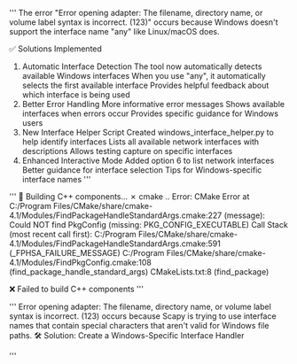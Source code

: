 '''
The error "Error opening adapter: The filename, directory name, or volume label syntax is incorrect. (123)" occurs because Windows doesn't support the interface name "any" like Linux/macOS does.

✅ Solutions Implemented
1. Automatic Interface Detection
The tool now automatically detects available Windows interfaces
When you use "any", it automatically selects the first available interface
Provides helpful feedback about which interface is being used
2. Better Error Handling
More informative error messages
Shows available interfaces when errors occur
Provides specific guidance for Windows users
3. New Interface Helper Script
Created windows_interface_helper.py to help identify interfaces
Lists all available network interfaces with descriptions
Allows testing capture on specific interfaces
4. Enhanced Interactive Mode
Added option 6 to list network interfaces
Better guidance for interface selection
Tips for Windows-specific interface names
'''

'''
🔨 Building C++ components...
✗ cmake ..
Error: CMake Error at C:/Program Files/CMake/share/cmake-4.1/Modules/FindPackageHandleStandardArgs.cmake:227 (message):
  Could NOT find PkgConfig (missing: PKG_CONFIG_EXECUTABLE)
Call Stack (most recent call first):
  C:/Program Files/CMake/share/cmake-4.1/Modules/FindPackageHandleStandardArgs.cmake:591 (_FPHSA_FAILURE_MESSAGE)
  C:/Program Files/CMake/share/cmake-4.1/Modules/FindPkgConfig.cmake:108 (find_package_handle_standard_args)
  CMakeLists.txt:8 (find_package)

❌ Failed to build C++ components
'''

'''
Error opening adapter: The filename, directory name, or volume label syntax is incorrect. (123) occurs because Scapy is trying to use interface names that contain special characters that aren't valid for Windows file paths.
🛠️ Solution: Create a Windows-Specific Interface Handler


'''


